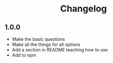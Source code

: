 <main>
    <h1 align="center">Changelog</h1>
    <div>
        <h2>1.0.0</h2>
        <ul>
            <li>Make the basic questions</li>
            <li>Make all the things for all options</li>
            <li>Add a section in README teaching how to use</li>
            <li>Add to npm</li>
        </ul>
    </div>

</main>